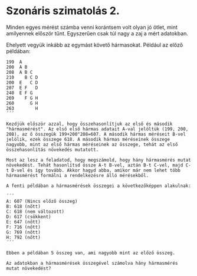 # Szonáris szimatolás 2.

Minden egyes mérést számba venni korántsem volt olyan jó ötlet, mint amilyennek először tűnt. Egyszerűen csak túl nagy a zaj a mért adatokban.

Ehelyett vegyük inkább az egymást követő hármasokat. Például az előző példában:

```
199  A      
200  A B    
208  A B C  
210    B C D
200  E   C D
207  E F   D
240  E F G  
269    F G H
260      G H
263        H
´´´

Kezdjük először azzal, hogy összehasonlítjuk az első és második "hármasmérést". Az első első hármas adatait A-val jelöltük (199, 200, 208), az ő összegük 199+200"208=607. A második hármas méréseit B-vel jelölik, ezek összege 618. A második hármas méréseinek összege nagyobb, mint az első hármas méréseinek az összege, tehát az első összehasonlítás növekedés mutatott.

Most az lesz a feladatod, hogy megszámold, hogy hány hármasmérés mutat növekedést. Tehát hasonlítsd össze A-t B-vel, aztán B-t C-vel, majd C-t D-vel és így tovább. Akkor hagyd abba, amikor már nem lehet több hármasmérést formálni a rendelkezésre álló mérésekből.

A fenti példában a hármasmérések összegei a következőképpen alakulnak:

´´´
A: 607 (Nincs előző összeg)
B: 618 (nőtt)
C: 618 (nem változott)
D: 617 (csökkent)
E: 647 (nőtt)
F: 716 (nőtt)
G: 769 (nőtt)
H: 792 (nőtt)
´´´

Ebben a példában 5 összeg van, ami nagyobb mint az előző összeg.

Az adatokban a hármasmérések összegével számolva hány hármasmérés mutat növekedést?
